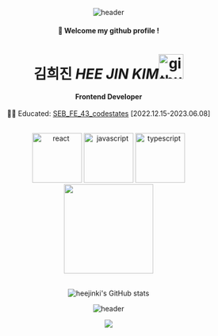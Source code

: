 <div align="center">
  
  ![header](https://capsule-render.vercel.app/api?type=waving&text=Hello%20World!&height=130&color=gradient&fontSize=25&fontColor=FFFFFF&animation=twinkling)
  
  #### :wave: Welcome my github profile !

  # 김희진 *HEE JIN KIM*<img alt="github logo" src="https://techstack-generator.vercel.app/github-icon.svg" width="50" height="50"> 


 **Frontend Developer** <br/><br/>
👩‍🎓 Educated: [SEB_FE_43_codestates](https://github.com/codestates-seb) [2022.12.15-2023.06.08] 
  
  <br>
<span>
<img src="https://user-images.githubusercontent.com/55175301/156929702-b74086b4-6574-47cb-8494-8304bebeaf39.svg" alt="react" width="100" height="100" />
<img src="https://user-images.githubusercontent.com/55175301/156929641-78891632-cc6c-47d6-9093-ef8587b8d132.svg" alt="javascript" width="100" height="100" />
<img src="https://user-images.githubusercontent.com/55175301/156929678-b21d4392-ebfd-491c-886c-a5c9dc24f7c2.svg" alt="typescript" width="100" height="100" />
</span>
<br>
  
  <img height="180em" src="https://github-readme-stats-eight-theta.vercel.app/api/top-langs/?username=heejinki&layout=compact&langs_count=8"/> 
  
  <br>
  <br>
  
![heejinki's GitHub stats](https://github-readme-stats.vercel.app/api?username=hihijin&show_icons=true&theme=transparent)
  
  ![header](https://capsule-render.vercel.app/api?type=waving&color=gradient&height=120&animation=fadeIn&section=footer&fontAlign=70)
 
 ![](./profile-3d-contrib/profile-green-animate.svg)
 
</div>
